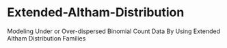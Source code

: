 # Extended-Altham-Distribution
Modeling Under or Over-dispersed Binomial Count Data By Using Extended Altham Distribution Families
